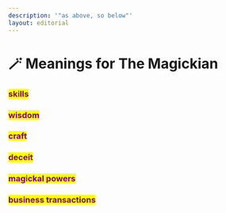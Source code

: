 ```yaml
---
description: '"as above, so below"'
layout: editorial
---
```


# 🪄 Meanings for The Magickian

### <mark style="color:purple;"></mark>

### <mark style="color:purple;">skills</mark>&#x20;

### <mark style="color:purple;">wisdom</mark>&#x20;

### <mark style="color:purple;">craft</mark>&#x20;

### <mark style="color:purple;">deceit</mark>&#x20;

### <mark style="color:purple;">magickal powers</mark>&#x20;

### <mark style="color:purple;">business transactions</mark>

<mark style="color:purple;"></mark>
